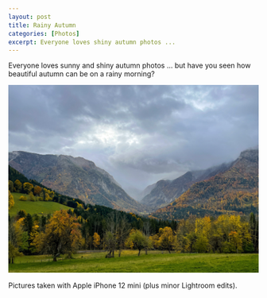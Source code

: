 ```yaml
---
layout: post
title: Rainy Autumn
categories: [Photos]
excerpt: Everyone loves shiny autumn photos ...
---
```


Everyone loves sunny and shiny autumn photos ... but have you seen how beautiful autumn can be on a rainy morning?

![Lunz am See](../images/20211023/rainy_autumn.jpg)


Pictures taken with Apple iPhone 12 mini (plus minor Lightroom edits).
